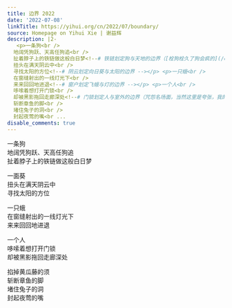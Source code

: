 ```yaml
---
title: 边界 2022
date: '2022-07-08'
linkTitle: https://yihui.org/cn/2022/07/boundary/
source: Homepage on Yihui Xie | 谢益辉
description: |2-
   <p>一条狗<br />
  地阔凭狗跃、天高任狗追<br />
  扯着脖子上的铁链做这般白日梦<!--# 铁链划定狗与天地的边界（[栓狗栓久了狗会疯的](/cn/2018/10/dog/)） --></p> <p>一面葵<br />
  扭头在满天阴云中<br />
  寻找太阳的方位<!--# 阴云划定向日葵与太阳的边界 --></p> <p>一只蛾<br />
  在窗缝射出的一线灯光下<br />
  来来回回地进退<!--# 窗户划定飞蛾与灯的边界 --></p> <p>一个人<br />
  哆嗦着想打开门锁<br />
  却被黑影拖回走廊深处<!--# 门锁划定人与室外的边界（咒怨名场面，当然这里是夸张，我的感受并不是恐怖） --></p> <p>掐掉黄瓜藤的须<br />
  斩断章鱼的脚<br />
  堵住兔子的洞<br />
  封起夜莺的嘴<br ...
disable_comments: true
---
```

 <p>一条狗<br />
地阔凭狗跃、天高任狗追<br />
扯着脖子上的铁链做这般白日梦<!--# 铁链划定狗与天地的边界（[栓狗栓久了狗会疯的](/cn/2018/10/dog/)） --></p> <p>一面葵<br />
扭头在满天阴云中<br />
寻找太阳的方位<!--# 阴云划定向日葵与太阳的边界 --></p> <p>一只蛾<br />
在窗缝射出的一线灯光下<br />
来来回回地进退<!--# 窗户划定飞蛾与灯的边界 --></p> <p>一个人<br />
哆嗦着想打开门锁<br />
却被黑影拖回走廊深处<!--# 门锁划定人与室外的边界（咒怨名场面，当然这里是夸张，我的感受并不是恐怖） --></p> <p>掐掉黄瓜藤的须<br />
斩断章鱼的脚<br />
堵住兔子的洞<br />
封起夜莺的嘴<br ...